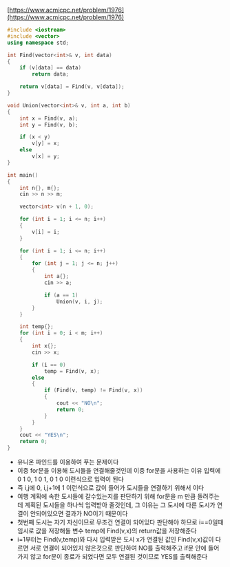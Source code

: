 [https://www.acmicpc.net/problem/1976](https://www.acmicpc.net/problem/1976)
```C++
#include <iostream>
#include <vector>
using namespace std;

int Find(vector<int>& v, int data)
{
	if (v[data] == data)
		return data;

	return v[data] = Find(v, v[data]);
}

void Union(vector<int>& v, int a, int b)
{
	int x = Find(v, a);
	int y = Find(v, b);

	if (x < y)
		v[y] = x;
	else
		v[x] = y;
}

int main()
{
	int n{}, m{};
	cin >> n >> m;

	vector<int> v(n + 1, 0);

	for (int i = 1; i <= n; i++)
	{
		v[i] = i;
	}

	for (int i = 1; i <= n; i++)
	{
		for (int j = 1; j <= n; j++)
		{
			int a{};
			cin >> a;

			if (a == 1)
				Union(v, i, j);
		}
	}

	int temp{};
	for (int i = 0; i < m; i++)
	{
		int x{};
		cin >> x;

		if (i == 0)
			temp = Find(v, x);
		else
		{
			if (Find(v, temp) != Find(v, x))
			{
				cout << "NO\n";
				return 0;
			}
		}
	}
	cout << "YES\n";
	return 0;
}
```
- 유니온 파인드를 이용하여 푸는 문제이다
- 이중 for문을 이용해 도시들을 연결해줄것인데 이중 for문을 사용하는 이유 입력에 0 1 0, 1 0 1, 0 1 0 이런식으로 입력이 된다
- 즉 i,j에 0, i,j+1에 1 이런식으로 값이 들어가 도시들을 연결하기 위해서 이다
- 여행 계획에 속한 도시들에 갈수있는지를 판단하기 위해 for문을 m 만큼 돌려주는데 계획된 도시들을 하나씩 입력받아 줄것인데, 그 이유는 그 도시에 다른 도시가 연결이 안되어있으면 결과가 NO이기 때문이다
- 첫번째 도시는 자기 자신이므로 무조건 연결이 되어있다 판단해야 하므로 i==0일때 임시로 값을 저장해둘 변수 temp에 Find(v,x)의 return값을 저장해준다
- i=1부터는 Find(v,temp)와 다시 입력받은 도시 x가 연결된 값인 Find(v,x)값이 다르면 서로 연결이 되어있지 않은것으로 판단하여 NO를 출력해주고 if문 안에 들어가지 않고 for문이 종료가 되었다면 모두 연결된 것이므로 YES를 출력해준다